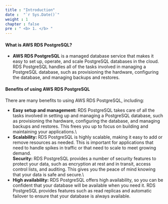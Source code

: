 ```yaml
---
title : "Introduction"
date :  "`r Sys.Date()`" 
weight : 1 
chapter : false
pre : " <b> 1. </b> "
---
```

#### What is AWS RDS PostgreSQL?

- **AWS RDS PostgreSQL** is a managed database service that makes it easy to set up, operate, and scale PostgreSQL databases in the cloud. RDS PostgreSQL handles all of the tasks involved in managing a PostgreSQL database, such as provisioning the hardware, configuring the database, and managing backups and restores.

#### Benefits of using AWS RDS PostgreSQL

There are many benefits to using AWS RDS PostgreSQL, including:

- **Easy setup and management:** RDS PostgreSQL takes care of all the tasks involved in setting up and managing a PostgreSQL database, such as provisioning the hardware, configuring the database, and managing backups and restores. This frees you up to focus on building and maintaining your applications.\
- **Scalability:** RDS PostgreSQL is highly scalable, making it easy to add or remove resources as needed. This is important for applications that need to handle spikes in traffic or that need to scale to meet growing demand.\
**Security:** RDS PostgreSQL provides a number of security features to protect your data, such as encryption at rest and in transit, access control lists, and auditing. This gives you the peace of mind knowing that your data is safe and secure.\
- **High availability:** RDS PostgreSQL offers high availability, so you can be confident that your database will be available when you need it. RDS PostgreSQL provides features such as read replicas and automatic failover to ensure that your database is always available.
